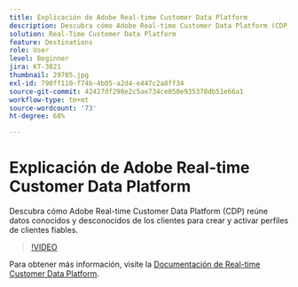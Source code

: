 ```yaml
---
title: Explicación de Adobe Real-time Customer Data Platform
description: Descubra cómo Adobe Real-time Customer Data Platform (CDP) reúne datos conocidos y desconocidos de los clientes para crear y activar perfiles de clientes fiables.
solution: Real-Time Customer Data Platform
feature: Destinations
role: User
level: Beginner
jira: KT-3821
thumbnail: 29705.jpg
exl-id: 790ff110-f74b-4b05-a2d4-e447c2a8ff34
source-git-commit: 42427df298e2c5ae734ce050e935378db51e66a1
workflow-type: tm+mt
source-wordcount: '73'
ht-degree: 68%

---
```


# Explicación de Adobe Real-time Customer Data Platform

Descubra cómo Adobe Real-time Customer Data Platform (CDP) reúne datos conocidos y desconocidos de los clientes para crear y activar perfiles de clientes fiables.

>[!VIDEO](https://video.tv.adobe.com/v/29705?quality=12&learn=on)

Para obtener más información, visite la [Documentación de Real-time Customer Data Platform](https://experienceleague.adobe.com/docs/experience-platform/rtcdp/overview.html?lang=es).
